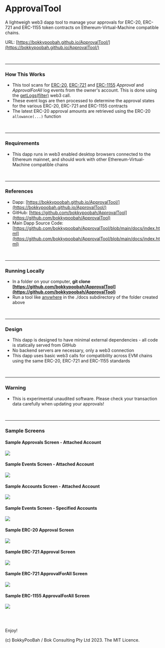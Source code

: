 # ApprovalTool

A lightweigh web3 dapp tool to manage your approvals for ERC-20, ERC-721 and ERC-1155 token contracts on Ethereum-Virtual-Machine compatible chains.

URL: [https://bokkypoobah.github.io/ApprovalTool/](https://bokkypoobah.github.io/ApprovalTool/)

<br />

---

### How This Works

* This tool scans for [ERC-20](https://eips.ethereum.org/EIPS/eip-20#events), [ERC-721](https://eips.ethereum.org/EIPS/eip-721#specification) and [ERC-1155](https://eips.ethereum.org/EIPS/eip-1155#specification) *Approval* and *ApprovalForAll* log events from the owner's account. This is done using the [getLogs(filter)](https://docs.ethers.org/v5/api/providers/provider/#Provider-getLogs) web3 call.
* These event logs are then processed to determine the approval states for the various ERC-20, ERC-721 and ERC-1155 contracts
* The latest ERC-20 approval amounts are retrieved using the ERC-20 `allowance(...)` function

<br />

---

### Requirements

* This dapp runs in web3 enabled desktop browsers connected to the Ethereum mainnet, and should work with other Ethereum-Virtual-Machine compatible chains

<br />

---

### References

* Dapp: [https://bokkypoobah.github.io/ApprovalTool/](https://bokkypoobah.github.io/ApprovalTool/)
* GitHub: [https://github.com/bokkypoobah/ApprovalTool](https://github.com/bokkypoobah/ApprovalTool)
* Main Dapp Source Code: [https://github.com/bokkypoobah/ApprovalTool/blob/main/docs/index.html](https://github.com/bokkypoobah/ApprovalTool/blob/main/docs/index.html)

<br />

---

### Running Locally

* In a folder on your computer, **git clone [https://github.com/bokkypoobah/ApprovalTool](https://github.com/bokkypoobah/ApprovalTool)**
* Run a tool like [anywhere](https://www.npmjs.com/package/anywhere) in the ./docs subdirectory of the folder created above

<br />

---

### Design

* This dapp is designed to have minimal external dependencies - all code is statically served from GitHub
* No backend servers are necessary, only a web3 connection
* This dapp uses basic web3 calls for compatibility across EVM chains using the same ERC-20, ERC-721 and ERC-1155 standards

<br />

---

### Warning

* This is experimental unaudited software. Please check your transaction data carefully when updating your approvals!

<br />

---

### Sample Screens

#### Sample Approvals Screen - Attached Account

<kbd><img src="images/SampleScreen_Approvals_20231123.png" /></kbd>

#### Sample Events Screen - Attached Account

<kbd><img src="images/SampleScreen_Events_20231123.png" /></kbd>

#### Sample Accounts Screen - Attached Account

<kbd><img src="images/SampleScreen_Accounts_20231123.png" /></kbd>

#### Sample Events Screen - Specified Accounts

<kbd><img src="images/SampleScreen_Approvals_SpecifiedAccounts_20231123.png" /></kbd>

#### Sample ERC-20 Approval Screen

<kbd><img src="images/SampleScreen_UpdateERC20_20231123.png" /></kbd>

#### Sample ERC-721 Approval Screen

<kbd><img src="images/SampleScreen_UpdateERC721Approval_20231123.png" /></kbd>

#### Sample ERC-721 ApprovalForAll Screen

<kbd><img src="images/SampleScreen_UpdateERC721ApprovalForAll_20231123.png" /></kbd>

#### Sample ERC-1155 ApprovalForAll Screen

<kbd><img src="images/SampleScreen_UpdateERC1155ApprovalForAll_20231123.png" /></kbd>

<br />

<br />

Enjoy!

(c) BokkyPooBah / Bok Consulting Pty Ltd 2023. The MIT Licence.
